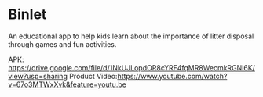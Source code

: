 # Binlet
An educational app to help kids learn about the importance of litter disposal through games and fun activities.

APK: https://drive.google.com/file/d/1NkUJLopdOR8cYRF4fqMR8WecmkRGNl6K/view?usp=sharing
Product Video:https://www.youtube.com/watch?v=67o3MTWxXvk&feature=youtu.be
